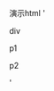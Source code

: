 演示html
'		
		<div>div</div>
		<p>p1</p>
		<p>p2</p>
	<script src="js/newquery.js" type="text/javascript"></script>
	<script type="text/javascript">
// 		function foo(){}
// 		foo.prototype.extend=function(a){
// 			console.log(a)
// 		}
// 		foo.extend("a")
//css以及运动函数
		$("div").css("width:100px;height:100px;background:red;position:absolute").animate({"left":500},20,function(){
					this.animate({"color":"yellow"})
					console.log(this)
			})//添加一个节点
		$("p").appendDom({
			type:"a",
			attr:{
				href:"2.html",
				target:"_blank"
			},
			data:"helloworld"
		});//添加一个相同的节点列表
		$("p").appendSameList(5,{
			type:"a",
			attr:{
				href:"2.html",
				target:"_blank"
			},
			data:"helloworld"
		})//添加一个不同的节点列表
		$("p").appendDiffList({
			type:["div","a"],
			attr:[{class:"hello",nihao:"hy"},{href:"index.html"}],
			data:["hello","world"]
		})
	</script>
'
